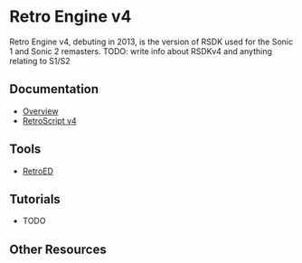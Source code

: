 # Retro Engine v4

Retro Engine v4, debuting in 2013, is the version of RSDK used for the Sonic 1 and Sonic 2 remasters.
TODO: write info about RSDKv4 and anything relating to S1/S2

## Documentation
- [Overview](Overview/README.md)
- [RetroScript v4](RetroScript/README.md)

## Tools
- [RetroED](/Tools/RetroED/README.md)

## Tutorials
- TODO

## Other Resources


